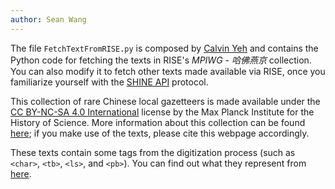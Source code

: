 ```yaml
---
author: Sean Wang
---
```


The file `FetchTextFromRISE.py` is composed by [Calvin Yeh](https://www.mpiwg-berlin.mpg.de/users/cyeh) and contains the Python code for fetching the texts in RISE's *MPIWG - 哈佛燕京* collection. You can also modify it to fetch other texts made available via RISE, once you familiarize yourself with the [SHINE API](https://rise.mpiwg-berlin.mpg.de/pages/doc_for_developers) protocol.

This collection of rare Chinese local gazetteers is made available under the [CC BY-NC-SA 4.0 International](https://creativecommons.org/licenses/by-nc-sa/4.0/) license by the Max Planck Institute for the History of Science. More information about this collection can be found [here](https://www.mpiwg-berlin.mpg.de/research/projects/rare-local-gazetteers-harvard-yenching-library-open-access-collection); if you make use of the texts, please cite this webpage accordingly.

These texts contain some tags from the digitization process (such as `<char>`, `<tb>`, `<ls>`, and `<pb>`). You can find out what they represent from [here](https://github.com/SeanyWang/despecs/blob/master/LGspecs.md).
